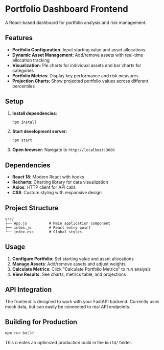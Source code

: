 # Portfolio Dashboard Frontend

A React-based dashboard for portfolio analysis and risk management.

## Features

- **Portfolio Configuration**: Input starting value and asset allocations
- **Dynamic Asset Management**: Add/remove assets with real-time allocation tracking
- **Visualization**: Pie charts for individual assets and bar charts for categories
- **Portfolio Metrics**: Display key performance and risk measures
- **Projection Charts**: Show projected portfolio values across different percentiles

## Setup

1. **Install dependencies**:
   ```bash
   npm install
   ```

2. **Start development server**:
   ```bash
   npm start
   ```

3. **Open browser**: Navigate to `http://localhost:3000`

## Dependencies

- **React 18**: Modern React with hooks
- **Recharts**: Charting library for data visualization
- **Axios**: HTTP client for API calls
- **CSS**: Custom styling with responsive design

## Project Structure

```
src/
├── App.js          # Main application component
├── index.js        # React entry point
└── index.css       # Global styles
```

## Usage

1. **Configure Portfolio**: Set starting value and asset allocations
2. **Manage Assets**: Add/remove assets and adjust weights
3. **Calculate Metrics**: Click "Calculate Portfolio Metrics" to run analysis
4. **View Results**: See charts, metrics table, and projections

## API Integration

The frontend is designed to work with your FastAPI backend. Currently uses mock data, but can easily be connected to real API endpoints.

## Building for Production

```bash
npm run build
```

This creates an optimized production build in the `build/` folder.
